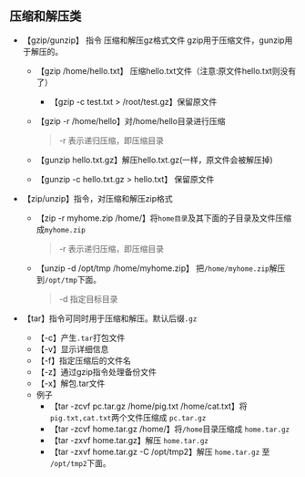 ## 压缩和解压类

- 【gzip/gunzip】 指令 压缩和解压gz格式文件 gzip用于压缩文件，gunzip用于解压的。
  - 【gzip /home/hello.txt】 压缩hello.txt文件（注意:原文件hello.txt则没有了）
     - 【gzip -c test.txt > /root/test.gz】保留原文件
     
  - 【gzip -r /home/hello】对/home/hello目录进行压缩 
     > -r 表示递归压缩，即压缩目录
  - 【gunzip hello.txt.gz】解压hello.txt.gz(一样，原文件会被解压掉)
  - 【gunzip -c hello.txt.gz > hello.txt】 保留原文件

- 【zip/unzip】指令，对压缩和解压zip格式

  - 【zip -r myhome.zip /home/】将`home目录`及其下面的子目录及文件压缩成`myhome.zip`
    > -r 表示递归压缩，即压缩目录
  - 【unzip -d /opt/tmp /home/myhome.zip】 把`/home/myhome.zip`解压到`/opt/tmp`下面。
    > -d 指定目标目录

- 【tar】指令可同时用于压缩和解压。默认后缀`.gz`
   - 【-c】产生`.tar`打包文件
   - 【-v】显示详细信息
   - 【-f】指定压缩后的文件名
   - 【-z】通过gzip指令处理备份文件
   - 【-x】解包.tar文件
   - 例子
     - 【tar -zcvf pc.tar.gz /home/pig.txt /home/cat.txt】将`pig.txt,cat.txt`两个文件压缩成 `pc.tar.gz`
     - 【tar -zcvf home.tar.gz /home/】将`/home`目录压缩成 `home.tar.gz`
     - 【tar -zxvf home.tar.gz】解压 `home.tar.gz`
     - 【tar -zxvf home.tar.gz -C /opt/tmp2】解压 `home.tar.gz` 至 `/opt/tmp2`下面。
